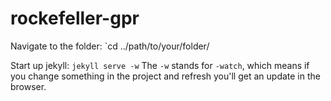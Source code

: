 rockefeller-gpr
===============

Navigate to the folder:
`cd ../path/to/your/folder/

Start up jekyll:
`jekyll serve -w` The `-w` stands for `-watch`, which means if you change something in the project and refresh you'll get an update in the browser.